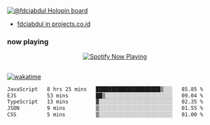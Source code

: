 [![@fdciabdul Holopin board](https://holopin.io/api/user/board?user=fdciabdul)](https://holopin.io/@fdciabdul)

- [fdciabdul in projects.co.id](https://projects.co.id/public/browse_users/view/496e26/fdciabdul)

### now playing 

<p align="center">
  <a href="https://open.spotify.com/user/31ljmyymhthokwewwcd6dsdmvprm" target="_blank"><img src="https://novatorem-psi-rosy.vercel.app/api/spotify" alt="Spotify Now Playing"/></a>
</p>

##

[![wakatime](https://wakatime.com/badge/user/87646243-158a-4241-a3cb-668e1fa2dbb8.svg)](https://wakatime.com/@87646243-158a-4241-a3cb-668e1fa2dbb8)
<!--START_SECTION:waka-->

```txt
JavaScript   8 hrs 25 mins   █████████████████████▒░░░   85.85 %
EJS          53 mins         ██▒░░░░░░░░░░░░░░░░░░░░░░   09.04 %
TypeScript   13 mins         ▓░░░░░░░░░░░░░░░░░░░░░░░░   02.35 %
JSON         9 mins          ▒░░░░░░░░░░░░░░░░░░░░░░░░   01.55 %
CSS          5 mins          ▒░░░░░░░░░░░░░░░░░░░░░░░░   01.00 %
```

<!--END_SECTION:waka-->
